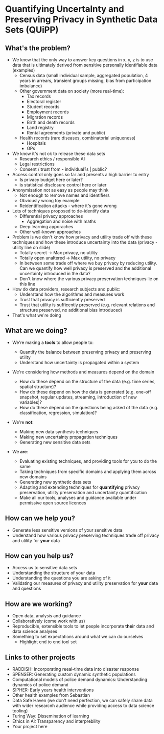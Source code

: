 # Quantifying UncertaInty and Preserving Privacy in Synthetic Data Sets (QUiPP)

## What's the problem?

- We know that the only way to answer key questions in x, y, z is to use data that is ultimately derived from sensitive personally identifiable data (examples)
  - Census data (small individual sample, aggregated population, 4 years in arrears, transient groups missing, bias from participation  imbalance)
  - Other government data on society (more real-time):
    - Tax records
    - Electoral register
    - Student records
    - Employment records
    - Migration records
    - Birth and death records
    - Land registry
    - Rental agreements (private and public)
  - Health records (rare diseases, combinatorial uniqueness)
    - Hospitals
    - GPs
- We know it's not ok to release these data sets
  - Research ethics / responsible AI
  - Legal restrictions
  - Consent / trust from - individual?s | public?
- Access control only goes so far and presents a high barrier to entry
  - Is privacy budget here or later?
  - is statistical disclosure control here or later
- Anonymisation not as easy as people may think
  - Not enough to remove names and identifiers
  - Obviously wrong toy example
  - Reidentification attacks - where it's gone wrong
- Lots of techniques proposed to de-identify data
  - Differential privacy approaches
    - Aggregation and noise with maths
  - Deep learning apporaches
  - Other well-known approaches
- Problem is we don't know how privacy and utility trade off with these techniques and how these introduce uncertainty into the data  (privacy - utility line on slide)
  - Totally secret -> Max privacy, no utility
  - Totally open unaltered -> Max utility, no privacy
  - In between some trade off where we buy privacy by reducing utility. Can we quantify how well privacy is preserved and the additional uncertainty introduced in the data?
  - Don't know where the various privacy preservation techniques lie on this line
- How do data providers, research subjects and public:
  - Understand how the algorithms and measures work
  - Trust that privacy is sufficiently preserved
  - Trust that utility is sufficently preserved (e.g. relevant relations and structure preserved, no additional bias introduced)
- That's what we're doing

## What are we doing?

- We're making a **tools** to allow people to:
  - Quantify the balance between preserving privacy and preserving utility
  - Understand how uncertainty is propagated within a system
- We're considering how methods and measures depend on the domain
  - How do these depend on the structure of the data (e.g. time series, spatial structure)?
  - How do these depend on how the data is generated (e.g. one-off snapshot, regular updates, streaming, introduction of new variables)?
  - How do these depend on the questions being asked of the data (e.g. classification, regression, simulation)?

- We're **not**:
  - Making new data synthesis techniques
  - Making new uncertainty propagation techniques
  - Generating new sensitive data sets
  
- We **are**:
  - Evaluating existing techniques, and providing tools for you to do the same
  - Taking techniques from specific domains and applying them across new domains
  - Generating new synthetic data sets
  - Adapting and extending techniques for **quantifying** privacy preservation, utility preservation and uncertainty quantification
  - Make all our tools, analyses and guidance available under permissive open source licences

## How can we help you?
- Generate less sensitive versions of your sensitive data
- Understand how various privacy preserving techniques trade off privacy and utility for **your** data

## How can you help us?
- Access us to sensitive data sets
- Understanding the structure of your data
- Understanding the questions you are asking of it
- Validating our measures of privacy and utility preservation for **your** data and questions

## How are we working?
- Open data, analysis and guidance
- Collaboratively (come work with us)
- Reproducible, extensible tools to let people incorporate **their** data and data science analyses
- Something to set expectations around what we can do ourselves
  - Highlight end to end tool set 

## Links to other projects
- RADDISH: Incorporating reeal-time data into disaster response
- SPENSER: Generating custom dynamic synthetic populations
- Computational models of police demand dynamics: Understanding dynamics of police demand
- SIPHER: Early years health interventions
- Other health examples from Sebastian
- Data Safe Haven (we don't need perfection, we can safely share data with wider researcnh audience while providing access to data science tooling)
- Turing Way: Dissemination of learning
- Ethics in AI: Transparency and interprebility  
- Your project here

